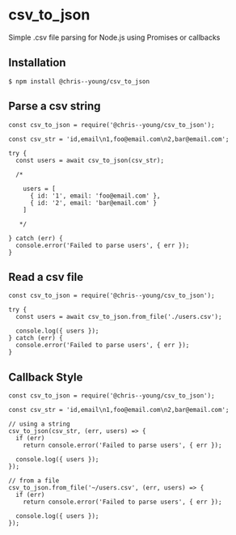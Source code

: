 # csv_to_json

Simple .csv file parsing for Node.js using Promises or callbacks

## Installation

`$ npm install @chris--young/csv_to_json`

## Parse a csv string
```
const csv_to_json = require('@chris--young/csv_to_json');

const csv_str = 'id,email\n1,foo@email.com\n2,bar@email.com';

try {
  const users = await csv_to_json(csv_str);

  /*

    users = [
      { id: '1', email: 'foo@email.com' },
      { id: '2', email: 'bar@email.com' }
    ]

   */

} catch (err) {
  console.error('Failed to parse users', { err });
}
```

## Read a csv file
```
const csv_to_json = require('@chris--young/csv_to_json');

try {
  const users = await csv_to_json.from_file('./users.csv');

  console.log({ users });
} catch (err) {
  console.error('Failed to parse users', { err });
}
```

## Callback Style
```
const csv_to_json = require('@chris--young/csv_to_json');

const csv_str = 'id,email\n1,foo@email.com\n2,bar@email.com';

// using a string
csv_to_json(csv_str, (err, users) => {
  if (err)
    return console.error('Failed to parse users', { err });

  console.log({ users });
});

// from a file
csv_to_json.from_file('~/users.csv', (err, users) => {
  if (err)
    return console.error('Failed to parse users', { err });

  console.log({ users });
});
```

